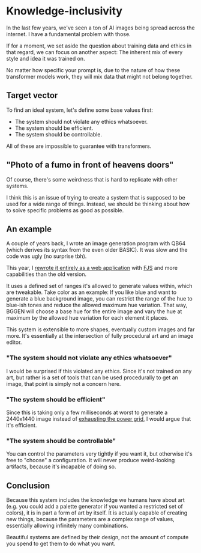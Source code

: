 # Knowledge-inclusivity

In the last few years, we've seen a ton of AI images being spread across the internet. I have a fundamental problem with those.

If for a moment, we set aside the question about training data and ethics in that regard, we can focus on another aspect:
The inherent mix of every style and idea it was trained on.

No matter how specific your prompt is, due to the nature of how these transformer models work, they will mix data that might not belong together.

## Target vector

To find an ideal system, let's define some base values first:

- The system should not violate any ethics whatsoever.
- The system should be efficient.
- The system should be controllable.

All of these are impossible to guarantee with transformers.

## "Photo of a fumo in front of heavens doors"

Of course, there's some weirdness that is hard to replicate with other systems.

I think this is an issue of trying to create a system that is supposed to be used for a wide range of things.
Instead, we should be thinking about how to solve specific problems as good as possible.

## An example

A couple of years back, I wrote an image generation program with QB64 (which derives its syntax from the even older BASIC).
It was slow and the code was ugly (no surprise tbh).

This year, I [rewrote it entirely as a web application](https://github.com/loudar/bggen) with [FJS](https://github.com/targoninc/fjs) and more capabilities than the old version.

It uses a defined set of ranges it's allowed to generate values within, which are tweakable. Take color as an example:
If you like blue and want to generate a blue background image, you can restrict the range of the hue to blue-ish tones and reduce the allowed maximum hue variation.
That way, BGGEN will choose a base hue for the entire image and vary the hue at maximum by the allowed hue variation for each element it places.

This system is extensible to more shapes, eventually custom images and far more. It's essentially at the intersection of fully procedural art and an image editor.

### "The system should not violate any ethics whatsoever"

I would be surprised if this violated any ethics. Since it's not trained on any art, but rather is a set of tools that can be used procedurally to get an image, that point is simply not a concern here.

### "The system should be efficient"

Since this is taking only a few milliseconds at worst to generate a 2440x1440 image instead of [exhausting the power grid](https://www.washingtonpost.com/business/2024/06/21/artificial-intelligence-nuclear-fusion-climate/), I would argue that it's efficient.

### "The system should be controllable"

You can control the parameters very tightly if you want it, but otherwise it's free to "choose" a configuration.
It will never produce weird-looking artifacts, because it's incapable of doing so.

## Conclusion

Because this system includes the knowledge we humans have about art (e.g. you could add a palette generator if you wanted a restricted set of colors), it is in part a form of art by itself.
It is actually capable of creating new things, because the parameters are a complex range of values, essentially allowing infinitely many combinations.

Beautiful systems are defined by their design, not the amount of compute you spend to get them to do what you want.

